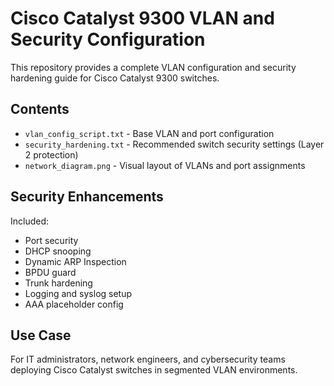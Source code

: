 
# Cisco Catalyst 9300 VLAN and Security Configuration

This repository provides a complete VLAN configuration and security hardening guide for Cisco Catalyst 9300 switches.

##  Contents

- `vlan_config_script.txt` - Base VLAN and port configuration
- `security_hardening.txt` - Recommended switch security settings (Layer 2 protection)
- `network_diagram.png` - Visual layout of VLANs and port assignments

## Security Enhancements

Included:
- Port security
- DHCP snooping
- Dynamic ARP Inspection
- BPDU guard
- Trunk hardening
- Logging and syslog setup
- AAA placeholder config

##  Use Case

For IT administrators, network engineers, and cybersecurity teams deploying Cisco Catalyst switches in segmented VLAN environments.


